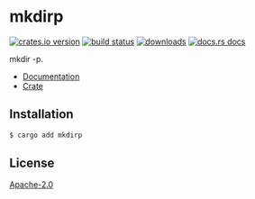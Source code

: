 # mkdirp
[![crates.io version][1]][2] [![build status][3]][4]
[![downloads][5]][6] [![docs.rs docs][7]][8]

mkdir -p.

- [Documentation][8]
- [Crate][2]

## Installation
```sh
$ cargo add mkdirp
```

## License
[Apache-2.0](./LICENSE)

[1]: https://img.shields.io/crates/v/mkdirp.svg?style=flat-square
[2]: https://crates.io/crate/mkdirp
[3]: https://img.shields.io/travis/yoshuawuyts/mkdirp.svg?style=flat-square
[4]: https://travis-ci.org/yoshuawuyts/mkdirp
[5]: https://img.shields.io/crates/d/mkdirp.svg?style=flat-square
[6]: https://crates.io/crates/mkdirp
[7]: https://docs.rs/mkdirp/badge.svg
[8]: https://docs.rs/mkdirp
